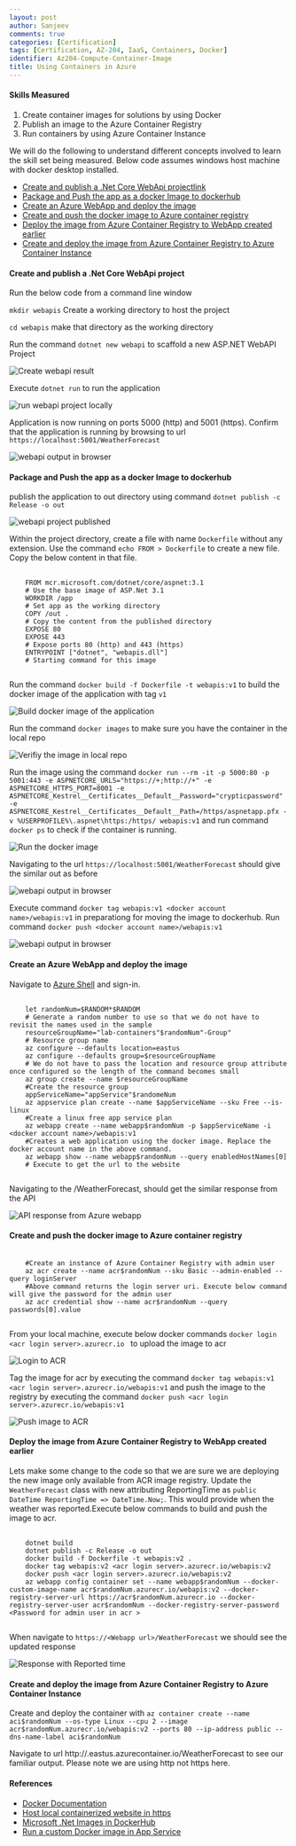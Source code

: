 ```yaml
---
layout: post
author: Sanjeev
comments: true
categories: [Certification]
tags: [Certification, AZ-204, IaaS, Containers, Docker]
identifier: Az204-Compute-Container-Image
title: Using Containers in Azure 
---
```

#### Skills Measured
1. Create container images for solutions by using Docker
1. Publish an image to the Azure Container Registry
1. Run containers by using Azure Container Instance

We will do the following to understand different concepts involved to learn the skill set being measured. Below code assumes windows host machine with docker desktop installed. 
+ [Create and publish a .Net Core WebApi projectlink](#create-and-publish-a-net-core-webapi-project)
+ [Package and Push the app as a docker Image to dockerhub](#package-and-push-the-app-as-a-docker-image-to-dockerhub)
+ [Create an Azure WebApp and deploy the image](#create-an-azure-webapp-and-deploy-the-image)
+ [Create and push the docker image to Azure container registry](#create-and-push-the-docker-image-to-azure-container-registry)
+ [Deploy the image from Azure Container Registry to WebApp created earlier](#deploy-the-image-from-azure-container-registry-to-webapp-created-earlier)
+ [Create and deploy the image from Azure Container Registry to Azure Container Instance](#create-and-deploy-the-image-from-azure-container-registry-to-azure-container-instance)

#### Create and publish a .Net Core WebApi project
Run the below code from a command line window

`mkdir webapis` Create a working directory to host the project

`cd webapis` make that directory as the working directory
  
Run the command `dotnet new webapi` to scaffold a new ASP.NET WebAPI Project

![Create webapi result](\assets\images\azure_containers\createwebapiproject.png)

Execute `dotnet run` to run the application

![run webapi project locally](\assets\images\azure_containers\runwebapilocally.png)

Application is now running on ports 5000 (http) and 5001 (https). Confirm that the application is running by browsing to url `https://localhost:5001/WeatherForecast`

![webapi output in browser](\assets\images\azure_containers\webappoutput.png)

#### Package and Push the app as a docker Image to dockerhub
publish the application to out directory using command `dotnet publish -c Release -o out`

![webapi project published](\assets\images\azure_containers\projectpublished.png)

Within the project directory, create a file with name `Dockerfile` without any extension. Use the command `echo FROM > Dockerfile` to create a new file. Copy the below content in that file.

<pre>
  <code>
    FROM mcr.microsoft.com/dotnet/core/aspnet:3.1
    # Use the base image of ASP.Net 3.1
    WORKDIR /app
    # Set app as the working directory
    COPY /out .
    # Copy the content from the published directory
    EXPOSE 80
    EXPOSE 443
    # Expose ports 80 (http) and 443 (https)
    ENTRYPOINT ["dotnet", "webapis.dll"]
    # Starting command for this image
  </code>
</pre>

Run the command `docker build -f Dockerfile -t webapis:v1` to build the docker image of the application with tag `v1`

![Build docker image of the application](\assets\images\azure_containers\builddockerimage.png)

Run the command `docker images` to make sure you have the container in the local repo

![Verifiy the image in local repo](\assets\images\azure_containers\dockerimageinlocalrepo.png)

Run the image using the command `docker run --rm -it -p 5000:80 -p 5001:443 -e ASPNETCORE_URLS="https://+;http://+" -e ASPNETCORE_HTTPS_PORT=8001 -e ASPNETCORE_Kestrel__Certificates__Default__Password="crypticpassword" -e ASPNETCORE_Kestrel__Certificates__Default__Path=/https/aspnetapp.pfx -v %USERPROFILE%\.aspnet\https:/https/ webapis:v1` and run command `docker ps` to check if the container is running.

![Run the docker image](\assets\images\azure_containers\rundockerimage.png)

Navigating to the url `https://localhost:5001/WeatherForecast` should give the similar out as before

![webapi output in browser](\assets\images\azure_containers\webappoutput.png)

Execute command `docker tag webapis:v1 <docker account name>/webapis:v1` in preparationg for moving the image to dockerhub. Run command `docker push <docker account name>/webapis:v1`

![webapi output in browser](\assets\images\azure_containers\pushimagetodhub.png)

#### Create an Azure WebApp and deploy the image
Navigate to [Azure Shell](https://shell.azure.com/) and sign-in. 

<pre>
  <code>
    let randomNum=$RANDOM*$RANDOM
    # Generate a random number to use so that we do not have to revisit the names used in the sample
    resourceGroupName="lab-containers"$randomNum"-Group"
    # Resource group name
    az configure --defaults location=eastus
    az configure --defaults group=$resourceGroupName
    # We do not have to pass the location and resource group attribute once configured so the length of the command becomes small
    az group create --name $resourceGroupName
    #Create the resource group
    appServiceName="appService"$randomeNum
    az appservice plan create --name $appServiceName --sku Free --is-linux
    #Create a linux free app service plan
    az webapp create --name webapp$randomNum -p $appServiceName -i &lt;docker account name&gt;/webapis:v1
    #Creates a web application using the docker image. Replace the docker account name in the above command.
    az webapp show --name webapp$randomNum --query enabledHostNames[0]
    # Execute to get the url to the website
  </code>
</pre>

Navigating to the <url returned>/WeatherForecast, should get the similar response from the API

![API response from Azure webapp](\assets\images\azure_containers\apiresponseinazure.png)

#### Create and push the docker image to Azure container registry

<pre>
  <code>
    #Create an instance of Azure Container Registry with admin user
    az acr create --name acr$randomNum --sku Basic --admin-enabled --query loginServer
    #Above command returns the login server uri. Execute below command will give the password for the admin user
    az acr credential show --name acr$randomNum --query passwords[0].value    
  </code>
</pre>

From your local machine, execute below docker commands `docker login <acr login server>.azurecr.io ` to upload the image to acr

![Login to ACR](\assets\images\azure_containers\logintoacr.png)

Tag the image for acr by executing the command `docker tag webapis:v1 <acr login server>.azurecr.io/webapis:v1` and push the image to the registry by executing the command `docker push <acr login server>.azurecr.io/webapis:v1`

![Push image to ACR](\assets\images\azure_containers\pushimagetoacr.png)

#### Deploy the image from Azure Container Registry to WebApp created earlier
Lets make some change to the code so that we are sure we are deploying the new image only available from ACR image registry. Update the `WeatherForecast` class with new attributing ReportingTime as `public DateTime ReportingTime => DateTime.Now;`. This would provide when the weather was reported.Execute below commands to build and push the image to acr.

<pre>
  <code>
    dotnet build
    dotnet publish -c Release -o out
    docker build -f Dockerfile -t webapis:v2 .
    docker tag webapis:v2 &lt;acr login server&gt;.azurecr.io/webapis:v2
    docker push &lt;acr login server&gt;.azurecr.io/webapis:v2
    az webapp config container set --name webapp$randomNum --docker-custom-image-name acr$randomNum.azurecr.io/webapis:v2 --docker-registry-server-url https://acr$randomNum.azurecr.io --docker-registry-server-user acr$randomNum --docker-registry-server-password &lt;Password for admin user in acr &gt;
  </code>
</pre>

When navigate to `https://<Webapp url>/WeatherForecast` we should see the updated response

![Response with Reported time](\assets\images\azure_containers\updatedimageonwebapp.png)

#### Create and deploy the image from Azure Container Registry to Azure Container Instance

Create and deploy the container with `az container create --name aci$randomNum --os-type Linux --cpu 2 --image acr$randomNum.azurecr.io/webapis:v2 --ports 80 --ip-address public --dns-name-label aci$randomNum`

Navigate to url http://<Container name>.eastus.azurecontainer.io/WeatherForecast to see our familiar output. Please note we are using http not https here.

#### References
* [Docker Documentation](https://docs.docker.com/) 
* [Host local containerized website in https](https://github.com/dotnet/dotnet-docker/blob/master/samples/host-aspnetcore-https.md)
* [Microsoft .Net Images in DockerHub](https://hub.docker.com/_/microsoft-dotnet-core)
* [Run a custom Docker image in App Service](https://docs.microsoft.com/en-us/azure/app-service/containers/tutorial-custom-docker-image)

<script>hljs.initHighlightingOnLoad();</script>